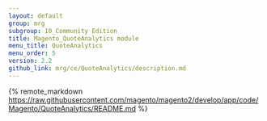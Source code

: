 ```yaml
---
layout: default
group: mrg
subgroup: 10_Community Edition
title: Magento_QuoteAnalytics module
menu_title: QuoteAnalytics
menu_order: 5
version: 2.2
github_link: mrg/ce/QuoteAnalytics/description.md
---
```


{% remote_markdown https://raw.githubusercontent.com/magento/magento2/develop/app/code/Magento/QuoteAnalytics/README.md %}
